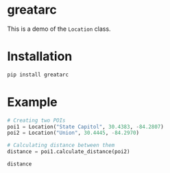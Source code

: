 # greatarc

This is a demo of the `Location` class.

# Installation

```bash
pip install greatarc
```
# Example
```python
# Creating two POIs
poi1 = Location("State Capitol", 30.4383, -84.2807)
poi2 = Location("Union", 30.4445, -84.2970)

# Calculating distance between them
distance = poi1.calculate_distance(poi2)

distance

```

